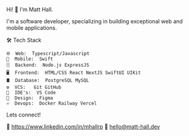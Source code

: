 Hi! 👋 I'm Matt Hall.

I'm a software developer, specializing in building exceptional web and mobile applications.

🛠  Tech Stack

    🌐  Web:  Typescript/Javascript
    📱  Mobile:  Swift
    🗄  Backend:  Node.js ExpressJS
    🖥  Frontend:  HTML/CSS React NextJS SwiftUI UIKit
    🛢  Database:  PostgreSQL MySQL
    ⚙️  VCS:   Git GitHub
    🔧  IDE's:  VS Code
    🎨  Design:  Figma
    ♾️  Devops:  Docker Railway Vercel

Lets connect!

💼 https://www.linkedin.com/in/mhallrp
📧 hello@matt-hall.dev
